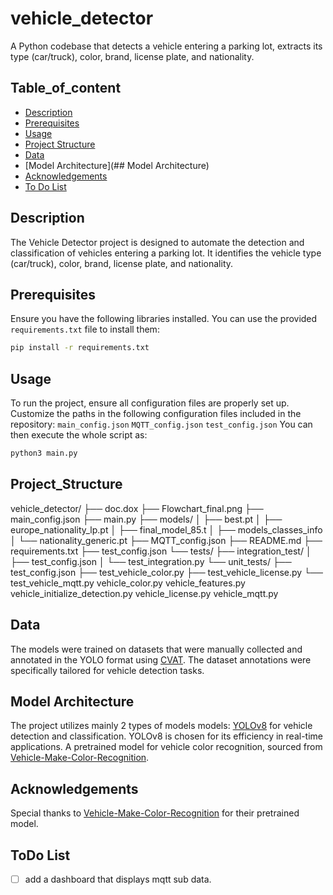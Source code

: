 # vehicle_detector
A Python codebase that detects a vehicle entering a parking lot, extracts its type (car/truck), color, brand, license plate, and nationality.

## Table_of_content

- [Description](##Description)
- [Prerequisites](##prerequisites)
- [Usage](##Usage)
- [Project Structure](##Project_Structure)
- [Data](##Data)
- [Model Architecture](## Model Architecture)
- [Acknowledgements](##Acknowledgements)
- [To Do List](##ToDo_List)

## Description
The Vehicle Detector project is designed to automate the detection and classification of vehicles entering a parking lot. It identifies the vehicle type (car/truck), color, brand, license plate, and nationality.

## Prerequisites
Ensure you have the following libraries installed. You can use the provided `requirements.txt` file to install them:

```bash
pip install -r requirements.txt
```

## Usage
To run the project, ensure all configuration files are properly set up.
Customize the paths in the following configuration files included in the repository:
    `main_config.json`
    `MQTT_config.json`
    `test_config.json`
You can then execute the whole script as: 
```bash
python3 main.py
```
## Project_Structure
vehicle_detector/
├── doc.dox
├── Flowchart_final.png
├── main_config.json
├── main.py
├── models/
│   ├── best.pt
│   ├── europe_nationality_lp.pt
│   ├── final_model_85.t
│   ├── models_classes_info
│   └── nationality_generic.pt
├── MQTT_config.json
├── README.md
├── requirements.txt
├── test_config.json
└── tests/
    ├── integration_test/
    │   ├── test_config.json
    │   └── test_integration.py
    └── unit_tests/
        ├── test_config.json
        ├── test_vehicle_color.py
        ├── test_vehicle_license.py
        └── test_vehicle_mqtt.py
vehicle_color.py
vehicle_features.py
vehicle_initialize_detection.py
vehicle_license.py
vehicle_mqtt.py

## Data
The models were trained on datasets that were manually collected and annotated in the YOLO format using [CVAT](https://cvat.org/). The dataset annotations were specifically tailored for vehicle detection tasks.

## Model Architecture
The project utilizes mainly 2 types of models models:
    [YOLOv8](https://docs.ultralytics.com) for vehicle detection and classification. YOLOv8 is chosen for its efficiency in real-time applications.
    A pretrained model for vehicle color recognition, sourced from [Vehicle-Make-Color-Recognition](https://github.com/nikalosa/Vehicle-Make-Color-Recognition).

## Acknowledgements
Special thanks to [Vehicle-Make-Color-Recognition](https://github.com/nikalosa/Vehicle-Make-Color-Recognition) for their pretrained model.

## ToDo List
- [ ] add a dashboard that displays mqtt sub data.
